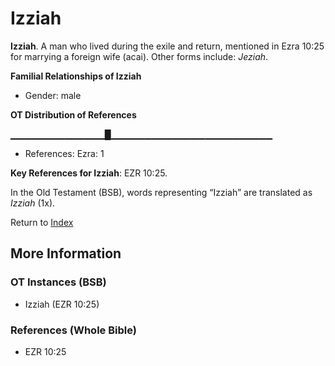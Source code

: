 # Izziah
**Izziah**. 
A man who lived during the exile and return, mentioned in Ezra 10:25 for marrying a foreign wife (acai). 
Other forms include: 
*Jeziah*. 




**Familial Relationships of Izziah**


* Gender: male


**OT Distribution of References**

▁▁▁▁▁▁▁▁▁▁▁▁▁▁█▁▁▁▁▁▁▁▁▁▁▁▁▁▁▁▁▁▁▁▁▁▁▁▁
* References: Ezra: 1



**Key References for Izziah**: 
EZR 10:25. 


In the Old Testament (BSB), words representing “Izziah” are translated as 
*Izziah* (1x). 




Return to [Index](00-Index.md)

## More Information

### OT Instances (BSB)

* Izziah (EZR 10:25)



### References (Whole Bible)

* EZR 10:25



